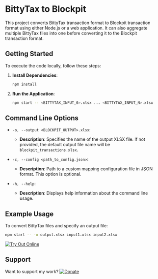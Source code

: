 # BittyTax to Blockpit

This project converts BittyTax transaction format to Blockpit transaction format using either Node.js or a web application. It can also aggregate multiple BittyTax files into one before converting it to the Blockpit transaction format.

## Getting Started

To execute the code locally, follow these steps:

1. **Install Dependencies**:
   ```bash
   npm install
   ```

2. **Run the Application**:
   ```bash
   npm start -- <BITTYTAX_INPUT_0>.xlsx ... <BITTYTAX_INPUT_N>.xlsx
   ```

## Command Line Options

- `-o, --output <BLOCKPIT_OUTPUT>.xlsx`: 
  - **Description**: Specifies the name of the output XLSX file. If not provided, the default output file name will be `blockpit_transactions.xlsx`.

- `-c, --config <path_to_config.json>`: 
  - **Description**: Path to a custom mapping configuration file in JSON format. This option is optional.

- `-h, --help`: 
  - **Description**: Displays help information about the command line usage.

## Example Usage

To convert BittyTax files and specify an output file:
```bash
npm start -- -o output.xlsx input1.xlsx input2.xlsx
```

[![Try Out Online](https://img.shields.io/badge/Try%20Out%20Online-brightgreen)](https://haraldheckmann.de/bittytax-to-blockpit)


## Support

Want to support my work? [![Donate](https://img.shields.io/badge/Donate-blue)](https://haraldheckmann.de/donate)